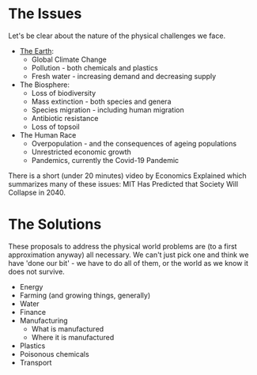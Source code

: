 # The Issues

Let's be clear about the nature of the physical challenges we face.

  *  [The Earth](../../ref/page.htm?p=19):
     *    Global Climate Change
     *    Pollution - both chemicals and plastics
     *    Fresh water - increasing demand and decreasing supply
  *  The Biosphere:
     *    Loss of biodiversity
     *    Mass extinction - both species and genera
     *    Species migration - including human migration
     *    Antibiotic resistance
     *    Loss of topsoil
  *  The Human Race
     *    Overpopulation - and the consequences of ageing populations
     *    Unrestricted economic growth
     *    Pandemics, currently the Covid-19 Pandemic 

There is a short (under 20 minutes) video by Economics Explained which summarizes many of these issues: MIT Has Predicted that Society Will Collapse in 2040.

# The Solutions

These proposals to address the physical world problems are (to a first approximation anyway) all necessary. We can't just pick one and think we have 'done our bit' - we have to do all of them, or the world as we know it does not survive.

*    Energy
*    Farming (and growing things, generally)
*    Water
*    Finance
*    Manufacturing
     *    What is manufactured
     *    Where it is manufactured
*    Plastics
*    Poisonous chemicals
*    Transport
